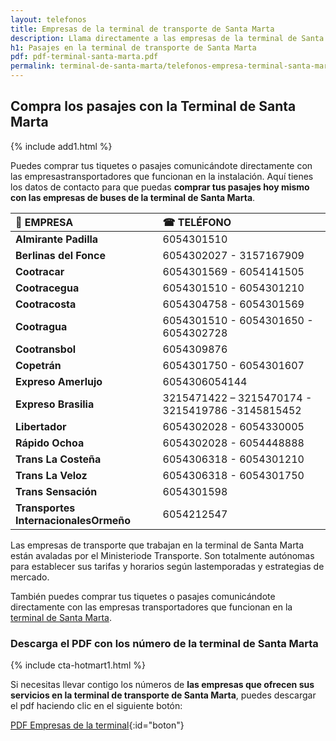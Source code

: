 ```yaml
---
layout: telefonos
title: Empresas de la terminal de transporte de Santa Marta
description: Llama directamente a las empresas de la terminal de Santa Marta para COMPRAR TUS PASAJES SIN INTERMEDIARIOS. Entra y utiliza el número que más te convenga.
h1: Pasajes en la terminal de transporte de Santa Marta
pdf: pdf-terminal-santa-marta.pdf
permalink: terminal-de-santa-marta/telefonos-empresa-terminal-santa-marta
---
```

## Compra los pasajes con la Terminal de Santa Marta

{% include add1.html %}

Puedes comprar tus tiquetes o pasajes comunicándote directamente con las empresastransportadores que funcionan en la instalación. Aquí tienes los datos de contacto para que puedas **comprar tus pasajes hoy mismo con las empresas de buses de la terminal de Santa Marta**.

| 🚌 EMPRESA | ☎ TELÉFONO |
| :--- | :--- |
| **Almirante Padilla** | 6054301510 |
| **Berlinas del Fonce** | 6054302027 - 3157167909 |
| **Cootracar** | 6054301569 - 6054141505 |
| **Cootracegua** | 6054301510 - 6054301210 |
| **Cootracosta** | 6054304758 - 6054301569 |
| **Cootragua** | 6054301510 - 6054301650 - 6054302728 |
| **Cootransbol** | 6054309876 |
| **Copetrán** | 6054301750 - 6054301607 |
| **Expreso Amerlujo** | 6054306054144 |
| **Expreso Brasilia** | 3215471422 – 3215470174 - 3215419786 -3145815452 |
| **Libertador** | 6054302028 - 6054330005 |
| **Rápido Ochoa** | 6054302028 - 6054448888 |
| **Trans La Costeña** | 6054306318 - 6054301210 |
| **Trans La Veloz** | 6054306318 - 6054301750 |
| **Trans Sensación** | 6054301598 |
| **Transportes InternacionalesOrmeño** | 6054212547 |

Las empresas de transporte que trabajan en la terminal de Santa Marta están avaladas por el Ministeriode Transporte. Son totalmente autónomas para establecer sus tarifas y horarios según lastemporadas y estrategias de mercado.

También puedes comprar tus tiquetes o pasajes comunicándote directamente con las empresas transportadores que funcionan en la [terminal de Santa Marta]({{'terminal-de-santa-marta'|relative_url}} "Terminal de Santa Marta").

### Descarga el PDF con los número de la terminal de Santa Marta

{% include cta-hotmart1.html %}

Si necesitas llevar contigo los números de **las empresas que ofrecen sus servicios en la terminal de transporte de Santa Marta**, puedes descargar el pdf haciendo clic en el siguiente botón:

[PDF Empresas de la terminal]({{'assets/pdf-terminal-santa-marta.pdf'|relative_url}}){:id="boton"}
